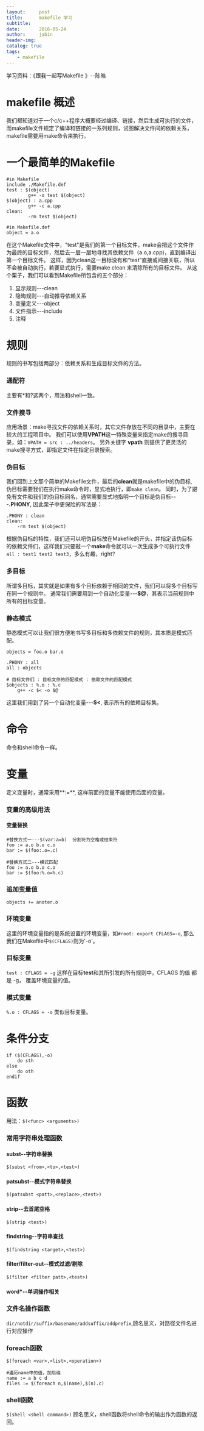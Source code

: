 ```yaml
---
layout:     post
title:      makefile 学习
subtitle:   
date:       2016-05-24
author:     jabin
header-img: 
catalog: true
tags:
    - makefile
---
```



学习资料：《跟我一起写Makefile 》--陈皓

# makefile 概述

我们都知道对于一个c/c++程序大概要经过编译、链接，然后生成可执行的文件，而makefile文件规定了编译和链接的一系列规则，试图解决文件间的依赖关系，makefile需要用make命令来执行。

# 一个最简单的Makefile
```
#in Makefile
include ./Makefile.def
test : $(object)
        g++ -o test $(object)
$(object) : a.cpp
        g++ -c a.cpp
clean:
        -rm test $(object)
```
```
#in Makefile.def
object = a.o
```
在这个Makefile文件中，"test"是我们的第一个目标文件，make会把这个文件作为最终的目标文件，然后去一层一层地寻找其依赖文件（a.o,a.cpp)，直到编译出第一个目标文件。 这样，因为clean这一目标没有和“test”直接或间接关联，所以不会被自动执行，若要显式执行，需要make clean 来清除所有的目标文件。
从这个栗子，我们可以看到Makefile所包含的五个部分：
1. 显示规则---clean
2. 隐晦规则---自动推导依赖关系
3. 变量定义---object
4. 文件指示---include
5. 注释

# 规则

规则的书写包括两部分：依赖关系和生成目标文件的方法。

### 通配符

主要有*和?这两个，用法和shell一致。

### 文件搜寻

应用场景：make寻找文件的依赖关系时，其它文件存放在不同的目录中，主要在较大的工程项目中。
我们可以使用**VPATH**这一特殊变量来指定make的搜寻目录，如：`VPATH = src : ../headers`。
另外关键字 **vpath** 则提供了更灵活的make搜寻方式，即指定文件在指定目录搜索。

### 伪目标

我们回到上文那个简单的Makefile文件，最后的**clean**就是makefile中的伪目标, 伪目标需要我们在执行make命令时，显式地执行，即`make clean`。
同时，为了避免有文件和我们的伪目标同名，通常需要显式地指明一个目标是伪目标---**.PHONY**, 因此栗子中更保险的写法是：
```
.PHONY : clean
clean:
	-rm test $(object)
```
根据伪目标的特性，我们还可以吧伪目标放在Makefile的开头，并指定该伪目标的依赖文件们，这样我们只要敲一个**make**命令就可以一次生成多个可执行文件`all : test1 test2 test3`，多么有趣，right?

### 多目标

所谓多目标，其实就是如果有多个目标依赖于相同的文件，我们可以将多个目标写在同一个规则中。
通常我们需要用到一个自动化变量---**$@**，其表示当前规则中所有的目标变量。

### 静态模式

静态模式可以让我们很方便地书写多目标和多依赖文件的规则，其本质是模式匹配。
```
objects = foo.o bar.o

.PHONY : all
all : objects

# 目标文件们 : 目标文件的匹配模式 : 依赖文件的匹配模式 
$objects : %.o : %.c
	g++ -c $< -o $@

```
这里我们用到了另一个自动化变量---**$<**, 表示所有的依赖目标集。

# 命令

命令和shell命令一样。

# 变量

定义变量时，通常采用**:=**, 这样前面的变量不能使用后面的变量。

### 变量的高级用法

#### 变量替换
```
#替换方式一---$(var:a=b)  分割符为空格或结束符 
foo := a.o b.o c.o
bar := $(foo:.o=.c)

#替换方式二---模式匹配 
foo := a.o b.o c.o
bar := $(foo:%.o=%.c)
```

### 追加变量值

`objects += anoter.o`

### 环境变量

这里的环境变量指的是系统设置的环境变量，如`#root: export CFLAGS=-o`, 那么我们在Makefile中`$(CFLAGS)`则为'-o'。

### 目标变量

`test : CFLAGS = -g` 这样在目标**test**和其所引发的所有规则中，CFLAGS 的值 都是 -g， 覆盖环境变量的值。

### 模式变量

`%.o : CFLAGS = -o` 类似目标变量。

# 条件分支

```
if ($(CFLAGS),-o)
	do sth
else
	do oth
endif
```

# 函数

用法：`$(<func> <arguments>)`
### 常用字符串处理函数

#### subst--字符串替换

`$(subst <from>,<to>,<test>)`

#### patsubst--模式字符串替换

`$(patsubst <patt>,<replace>,<test>)`
#### strip--去首尾空格

`$(strip <test>)`

#### findstring--字符串查找

`$(findstring <target>,<test>)`

#### filter/filter-out--模式过滤/剔除

`$(filter <filter patt>,<test>)`

#### word*--单词操作相关

### 文件名操作函数

`dir/notdir/suffix/basename/addsuffix/addprefix`,顾名思义，对路径文件名进行对应操作

### foreach函数

`$(foreach <var>,<list>,<operation>)`
```
#遍历name中的值，加后缀
name := a b c d
files := $(foreach n,$(name),$(n).c)
```

### shell函数

`$(shell <shell command>)`
顾名思义，shell函数将shell命令的输出作为函数的返回。
